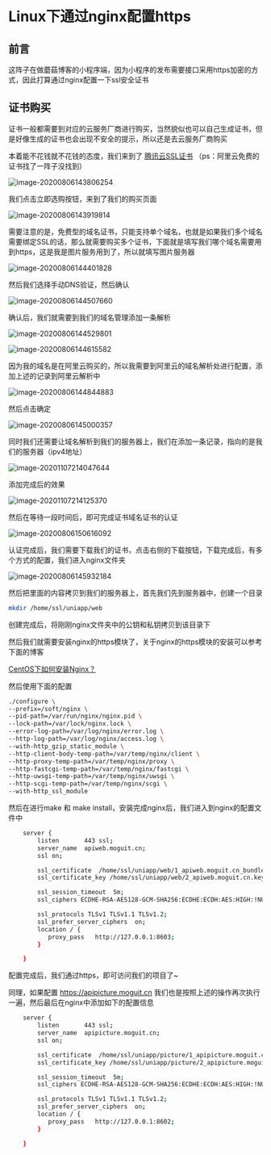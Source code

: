 # Linux下通过nginx配置https

## 前言

这阵子在做蘑菇博客的小程序端，因为小程序的发布需要接口采用https加密的方式，因此打算通过nginx配置一下ssl安全证书

## 证书购买

证书一般都需要到对应的云服务厂商进行购买，当然貌似也可以自己生成证书，但是好像生成的证书也会出现不安全的提示，所以还是去云服务厂商购买

本着能不花钱就不花钱的态度，我们来到了 [腾讯云SSL证书](https://cloud.tencent.com/product/ssl) （ps：阿里云免费的证书找了一阵子没找到）


![image-20200806143806254](images/image-20200806143806254.png)

我们点击立即选购按钮，来到了我们的购买页面


![image-20200806143919814](images/image-20200806143919814.png)

需要注意的是，免费型的域名证书，只能支持单个域名，也就是如果我们多个域名需要绑定SSL的话，那么就需要购买多个证书，下面就是填写我们哪个域名需要用到https，这是我是图片服务用到了，所以就填写图片服务器


![image-20200806144401828](images/image-20200806144401828.png)

然后我们选择手动DNS验证，然后确认


![image-20200806144507660](images/image-20200806144507660.png)

确认后，我们就需要到我们的域名管理添加一条解析


![image-20200806144529801](images/image-20200806144529801.png)


![image-20200806144615582](images/image-20200806144615582.png)

因为我的域名是在阿里云购买的，所以我需要到阿里云的域名解析处进行配置，添加上述的记录到阿里云解析中


![image-20200806144844883](images/image-20200806144844883.png)

然后点击确定


![image-20200806145000357](images/image-20200806145000357.png)

同时我们还需要让域名解析到我们的服务器上，我们在添加一条记录，指向的是我们的服务器（ipv4地址）


![image-20201107214047644](images/image-20201107214047644.png)

添加完成后的效果


![image-20201107214125370](images/image-20201107214125370.png)

然后在等待一段时间后，即可完成证书域名证书的认证


![image-20200806150616092](images/image-20200806150616092.png)

认证完成后，我们需要下载我们的证书，点击右侧的下载按钮，下载完成后，有多个方式的配置，我们进入nginx文件夹


![image-20200806145932184](images/image-20200806145932184.png)

然后把里面的内容拷贝到我们的服务器上，首先我们先到服务器中，创建一个目录

```bash
mkdir /home/ssl/uniapp/web
```

创建完成后，将刚刚nginx文件夹中的公钥和私钥拷贝到该目录下

然后我们就需要安装nginx的https模块了，关于nginx的https模块的安装可以参考下面的博客

 [CentOS下如何安装Nginx？](http://moguit.cn/#/info?blogUid=e8d3e38ba35b4765ae128256eb44e341)

然后使用下面的配置

```bash
./configure \
--prefix=/soft/nginx \
--pid-path=/var/run/nginx/nginx.pid \
--lock-path=/var/lock/nginx.lock \
--error-log-path=/var/log/nginx/error.log \
--http-log-path=/var/log/nginx/access.log \
--with-http_gzip_static_module \
--http-client-body-temp-path=/var/temp/nginx/client \
--http-proxy-temp-path=/var/temp/nginx/proxy \
--http-fastcgi-temp-path=/var/temp/nginx/fastcgi \
--http-uwsgi-temp-path=/var/temp/nginx/uwsgi \
--http-scgi-temp-path=/var/temp/nginx/scgi \
--with-http_ssl_module 
```

然后在进行make  和 make install，安装完成nginx后，我们进入到nginx的配置文件中

```bash
    server {
        listen       443 ssl;
        server_name  apiweb.moguit.cn;
        ssl on;

        ssl_certificate  /home/ssl/uniapp/web/1_apiweb.moguit.cn_bundle.crt;
        ssl_certificate_key /home/ssl/uniapp/web/2_apiweb.moguit.cn.key;

        ssl_session_timeout  5m;
        ssl_ciphers ECDHE-RSA-AES128-GCM-SHA256:ECDHE:ECDH:AES:HIGH:!NULL:!aNULL:!MD5:!ADH:!RC4;

        ssl_protocols TLSv1 TLSv1.1 TLSv1.2;
        ssl_prefer_server_ciphers  on;
        location / {
           proxy_pass   http://127.0.0.1:8603;
        }

    }
```

配置完成后，我们通过https，即可访问我们的项目了~

同理，如果配置  https://apipicture.moguit.cn 我们也是按照上述的操作再次执行一遍，然后最后在nginx中添加如下的配置信息

```bash
    server {
        listen       443 ssl;
        server_name  apipicture.moguit.cn;
        ssl on;

        ssl_certificate  /home/ssl/uniapp/picture/1_apipicture.moguit.cn_bundle.crt;
        ssl_certificate_key /home/ssl/uniapp/picture/2_apipicture.moguit.cn.key;

        ssl_session_timeout  5m;
        ssl_ciphers ECDHE-RSA-AES128-GCM-SHA256:ECDHE:ECDH:AES:HIGH:!NULL:!aNULL:!MD5:!ADH:!RC4;

        ssl_protocols TLSv1 TLSv1.1 TLSv1.2;
        ssl_prefer_server_ciphers  on;
        location / {
           proxy_pass   http://127.0.0.1:8602;
        }

    }
```

